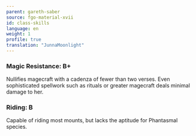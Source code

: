 ```yaml
---
parent: gareth-saber
source: fgo-material-xvii
id: class-skills
language: en
weight: 1
profile: true
translation: "JunnaMoonlight"
---
```


### Magic Resistance: B+

Nullifies magecraft with a cadenza of fewer than two verses. Even sophisticated spellwork such as rituals or greater magecraft deals minimal damage to her.

### Riding: B

Capable of riding most mounts, but lacks the aptitude for Phantasmal species.
